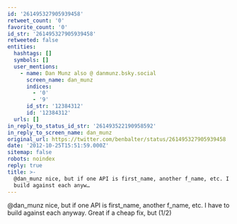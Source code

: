```yaml
---
id: '261495327905939458'
retweet_count: '0'
favorite_count: '0'
id_str: '261495327905939458'
retweeted: false
entities:
  hashtags: []
  symbols: []
  user_mentions:
    - name: Dan Munz also @ danmunz.bsky.social
      screen_name: dan_munz
      indices:
        - '0'
        - '9'
      id_str: '12384312'
      id: '12384312'
  urls: []
in_reply_to_status_id_str: '261493522190958592'
in_reply_to_screen_name: dan_munz
original_url: https://twitter.com/benbalter/status/261495327905939458
date: '2012-10-25T15:51:59.000Z'
sitemap: false
robots: noindex
reply: true
title: >-
  @dan_munz nice, but if one API is first_name, another f_name, etc. I have to
  build against each anyw…
---
```


@dan_munz nice, but if one API is first_name, another f_name, etc. I have to build against each anyway. Great if a cheap fix, but (1/2)